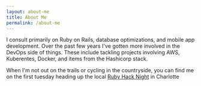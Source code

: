 ```yaml
---
layout: about-me
title: About Me
permalink: /about-me
---
```


I consult primarily on Ruby on Rails, database optimizations, and mobile app development. Over the past few years I've gotten more involved in the DevOps side of things. These include tackling projects involving AWS, Kuberentes, Docker, and items from the Hashicorp stack.

When I'm not out on the trails or cycling in the countryside, you can find me on the first tuesday heading up the local [Ruby Hack Night](https://www.meetup.com/charlotte-rb) in Charlotte